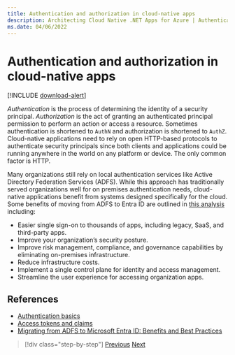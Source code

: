```yaml
---
title: Authentication and authorization in cloud-native apps
description: Architecting Cloud Native .NET Apps for Azure | Authentication and authorization in cloud native apps
ms.date: 04/06/2022
---
```


# Authentication and authorization in cloud-native apps

[!INCLUDE [download-alert](../includes/download-alert.md)]

*Authentication* is the process of determining the identity of a security principal. *Authorization* is the act of granting an authenticated principal permission to perform an action or access a resource. Sometimes authentication is shortened to `AuthN` and authorization is shortened to `AuthZ`. Cloud-native applications need to rely on open HTTP-based protocols to authenticate security principals since both clients and applications could be running anywhere in the world on any platform or device. The only common factor is HTTP.

Many organizations still rely on local authentication services like Active Directory Federation Services (ADFS). While this approach has traditionally served organizations well for on premises authentication needs, cloud-native applications benefit from systems designed specifically for the cloud. Some benefits of moving from ADFS to Entra ID are outlined in [this analysis](https://oxfordcomputergroup.com/resources/migrate-adfs-entra-id-benefits-best-practices/) including:

- Easier single sign-on to thousands of apps, including legacy, SaaS, and third-party apps.
- Improve your organization’s security posture.
- Improve risk management, compliance, and governance capabilities by eliminating on-premises infrastructure.
- Reduce infrastructure costs.
- Implement a single control plane for identity and access management.
- Streamline the user experience for accessing organization apps.

## References

- [Authentication basics](/azure/active-directory/develop/authentication-scenarios)
- [Access tokens and claims](/azure/active-directory/develop/access-tokens)
- [Migrating from ADFS to Microsoft Entra ID: Benefits and Best Practices](https://oxfordcomputergroup.com/resources/migrate-adfs-entra-id-benefits-best-practices/)

>[!div class="step-by-step"]
>[Previous](azure-security.md)
>[Next](azure-entra.md)
